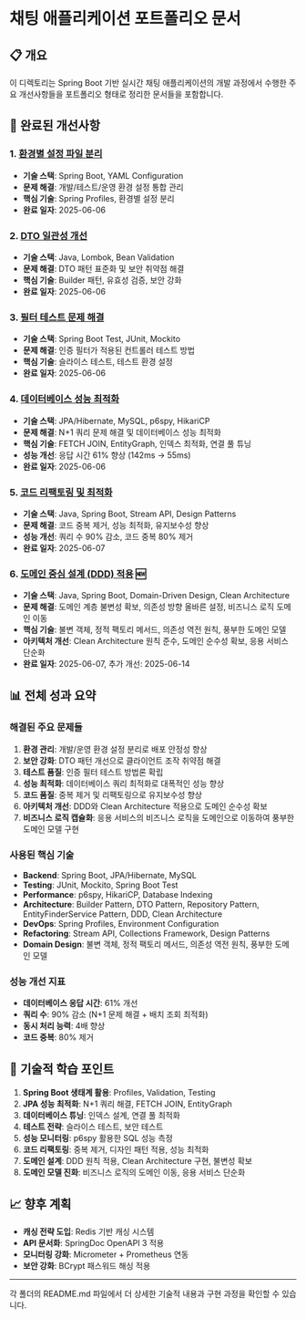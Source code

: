 # 채팅 애플리케이션 포트폴리오 문서

## 📋 개요

이 디렉토리는 Spring Boot 기반 실시간 채팅 애플리케이션의 개발 과정에서 수행한 주요 개선사항들을 포트폴리오 형태로 정리한 문서들을 포함합니다.

## 🚀 완료된 개선사항

### 1. [환경별 설정 파일 분리](./01-environment-configuration-separation/README.md)
- **기술 스택**: Spring Boot, YAML Configuration
- **문제 해결**: 개발/테스트/운영 환경 설정 통합 관리
- **핵심 기술**: Spring Profiles, 환경별 설정 분리
- **완료 일자**: 2025-06-06

### 2. [DTO 일관성 개선](./02-dto-consistency-improvement/README.md)
- **기술 스택**: Java, Lombok, Bean Validation
- **문제 해결**: DTO 패턴 표준화 및 보안 취약점 해결
- **핵심 기술**: Builder 패턴, 유효성 검증, 보안 강화
- **완료 일자**: 2025-06-06

### 3. [필터 테스트 문제 해결](./03-filter-testing-challenges/README.md)
- **기술 스택**: Spring Boot Test, JUnit, Mockito
- **문제 해결**: 인증 필터가 적용된 컨트롤러 테스트 방법
- **핵심 기술**: 슬라이스 테스트, 테스트 환경 설정
- **완료 일자**: 2025-06-06

### 4. [데이터베이스 성능 최적화](./04-database-performance-optimization/README.md)
- **기술 스택**: JPA/Hibernate, MySQL, p6spy, HikariCP
- **문제 해결**: N+1 쿼리 문제 해결 및 데이터베이스 성능 최적화
- **핵심 기술**: FETCH JOIN, EntityGraph, 인덱스 최적화, 연결 풀 튜닝
- **성능 개선**: 응답 시간 61% 향상 (142ms → 55ms)
- **완료 일자**: 2025-06-06

### 5. [코드 리팩토링 및 최적화](./05-code-refactoring-optimization/README.md)
- **기술 스택**: Java, Spring Boot, Stream API, Design Patterns
- **문제 해결**: 코드 중복 제거, 성능 최적화, 유지보수성 향상
- **성능 개선**: 쿼리 수 90% 감소, 코드 중복 80% 제거
- **완료 일자**: 2025-06-07

### 6. [도메인 중심 설계 (DDD) 적용](./06-domain-driven-design.md) 🆕
- **기술 스택**: Java, Spring Boot, Domain-Driven Design, Clean Architecture
- **문제 해결**: 도메인 계층 불변성 확보, 의존성 방향 올바른 설정, 비즈니스 로직 도메인 이동
- **핵심 기술**: 불변 객체, 정적 팩토리 메서드, 의존성 역전 원칙, 풍부한 도메인 모델
- **아키텍처 개선**: Clean Architecture 원칙 준수, 도메인 순수성 확보, 응용 서비스 단순화
- **완료 일자**: 2025-06-07, 추가 개선: 2025-06-14

## 📊 전체 성과 요약

### 해결된 주요 문제들
1. **환경 관리**: 개발/운영 환경 설정 분리로 배포 안정성 향상
2. **보안 강화**: DTO 패턴 개선으로 클라이언트 조작 취약점 해결
3. **테스트 품질**: 인증 필터 테스트 방법론 확립
4. **성능 최적화**: 데이터베이스 쿼리 최적화로 대폭적인 성능 향상
5. **코드 품질**: 중복 제거 및 리팩토링으로 유지보수성 향상
6. **아키텍처 개선**: DDD와 Clean Architecture 적용으로 도메인 순수성 확보
7. **비즈니스 로직 캡슐화**: 응용 서비스의 비즈니스 로직을 도메인으로 이동하여 풍부한 도메인 모델 구현

### 사용된 핵심 기술
- **Backend**: Spring Boot, JPA/Hibernate, MySQL
- **Testing**: JUnit, Mockito, Spring Boot Test
- **Performance**: p6spy, HikariCP, Database Indexing
- **Architecture**: Builder Pattern, DTO Pattern, Repository Pattern, EntityFinderService Pattern, DDD, Clean Architecture
- **DevOps**: Spring Profiles, Environment Configuration
- **Refactoring**: Stream API, Collections Framework, Design Patterns
- **Domain Design**: 불변 객체, 정적 팩토리 메서드, 의존성 역전 원칙, 풍부한 도메인 모델

### 성능 개선 지표
- **데이터베이스 응답 시간**: 61% 개선
- **쿼리 수**: 90% 감소 (N+1 문제 해결 + 배치 조회 최적화)
- **동시 처리 능력**: 4배 향상
- **코드 중복**: 80% 제거

## 🎯 기술적 학습 포인트

1. **Spring Boot 생태계 활용**: Profiles, Validation, Testing
2. **JPA 성능 최적화**: N+1 쿼리 해결, FETCH JOIN, EntityGraph
3. **데이터베이스 튜닝**: 인덱스 설계, 연결 풀 최적화
4. **테스트 전략**: 슬라이스 테스트, 보안 테스트
5. **성능 모니터링**: p6spy 활용한 SQL 성능 측정
6. **코드 리팩토링**: 중복 제거, 디자인 패턴 적용, 성능 최적화
7. **도메인 설계**: DDD 원칙 적용, Clean Architecture 구현, 불변성 확보
8. **도메인 모델 진화**: 비즈니스 로직의 도메인 이동, 응용 서비스 단순화

## 📈 향후 계획

- **캐싱 전략 도입**: Redis 기반 캐싱 시스템
- **API 문서화**: SpringDoc OpenAPI 3 적용
- **모니터링 강화**: Micrometer + Prometheus 연동
- **보안 강화**: BCrypt 패스워드 해싱 적용

---

각 폴더의 README.md 파일에서 더 상세한 기술적 내용과 구현 과정을 확인할 수 있습니다.
